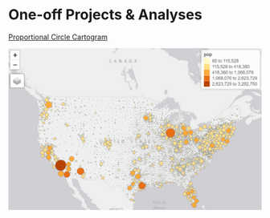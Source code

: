 # One-off Projects & Analyses

[Proportional Circle Cartogram](https://github.com/rjake/one-off-projects/tree/main/map-cartogram-dorling)

<img src="map-cartogram-dorling/tmap-cartogram.png"/>
